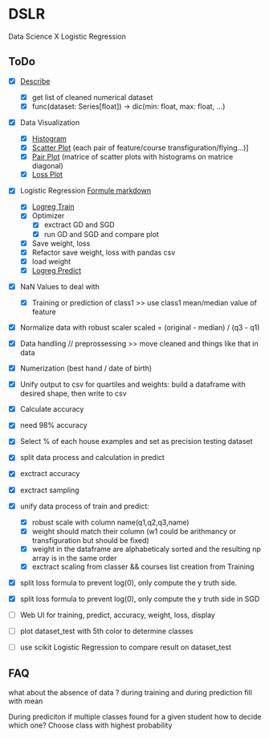 # DSLR
Data Science X Logistic Regression

## ToDo

- [x] [Describe](describe.py)
    - [x] get list of cleaned numerical dataset
    - [x] func(dataset: Series[float]) -> dic(min: float, max: float, ...)

- [x] Data Visualization
    - [x] [Histogram](histogram.py)
    - [x] [Scatter Plot](scatter_plot.py) (each pair of feature/course transfiguration/flying...)]
    - [x] [Pair Plot](pair_plot.py) (matrice of scatter plots with histograms on matrice diagonal)
    - [x] [Loss Plot](graph.py)

- [x] Logistic Regression [Formule markdown](/formula.md)
    - [x] [Logreg Train](logreg_train.py)
    - [x] Optimizer
        - [x] exctract GD and SGD
        - [x] run GD and SGD and compare plot
    - [x] Save weight, loss
    - [x] Refactor save weight, loss with pandas csv
    - [x] load weight
    - [x] [Logreg Predict](logreg_predict.py)

- [x] NaN Values to deal with
    - [x] Training or prediction of class1 >> use class1 mean/median value of feature
- [x] Normalize data with robust scaler scaled = (original - median) / (q3 - q1)
- [x] Data handling // preprossessing >> move cleaned and things like that in data
- [x] Numerization (best hand / date of birth)
- [x] Unify output to csv for quartiles and weights: build a dataframe with desired shape, then write to csv
- [x] Calculate accuracy
- [x] need 98% accuracy
- [x] Select % of each house examples and set as precision testing dataset

- [x] split data process and calculation in predict
- [x] exctract accuracy
- [x] exctract sampling
- [x] unify data process of train and predict:
    - [x] robust scale with column name(q1,q2,q3,name)
    - [x] weight should match their column (w1 could be arithmancy or transfiguration but should be fixed)
    - [x] weight in the dataframe are alphabeticaly sorted and the resulting np array is in the same order
    - [x] exctract scaling from classer && courses list creation from Training
- [x] split loss formula to prevent log(0), only compute the y truth side.
- [x] split loss formula to prevent log(0), only compute the y truth side in SGD

- [ ] Web UI for training, predict, accuracy, weight, loss, display
- [ ] plot dataset_test with 5th color to determine classes
- [ ] use scikit Logistic Regression to compare result on dataset_test

## FAQ

what about the absence of data ?
during training and during prediction
fill with mean

During prediciton if multiple classes found for a given student how to decide which one?
Choose class with highest probability
